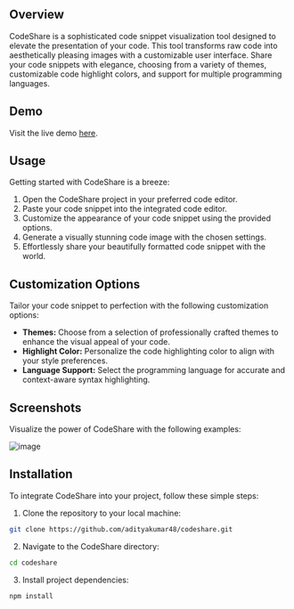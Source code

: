 
## Overview

CodeShare is a sophisticated code snippet visualization tool designed to elevate the presentation of your code. This tool transforms raw code into aesthetically pleasing images with a customizable user interface. Share your code snippets with elegance, choosing from a variety of themes, customizable code highlight colors, and support for multiple programming languages.

## Demo

Visit the live demo [here](https://codeshare-xi.vercel.app/).



## Usage

Getting started with CodeShare is a breeze:

1. Open the CodeShare project in your preferred code editor.
2. Paste your code snippet into the integrated code editor.
3. Customize the appearance of your code snippet using the provided options.
4. Generate a visually stunning code image with the chosen settings.
5. Effortlessly share your beautifully formatted code snippet with the world.

## Customization Options

Tailor your code snippet to perfection with the following customization options:

- **Themes:** Choose from a selection of professionally crafted themes to enhance the visual appeal of your code.
- **Highlight Color:** Personalize the code highlighting color to align with your style preferences.
- **Language Support:** Select the programming language for accurate and context-aware syntax highlighting.

## Screenshots

Visualize the power of CodeShare with the following examples:

![image](https://github.com/adityakumar48/codeshare/assets/61955750/dbf50b3c-c653-4dbc-9860-dafbf3568968)

## Installation

To integrate CodeShare into your project, follow these simple steps:

1. Clone the repository to your local machine:

```bash
git clone https://github.com/adityakumar48/codeshare.git
```

2. Navigate to the CodeShare directory:

```bash
cd codeshare
```

3. Install project dependencies:

```bash
npm install
```

